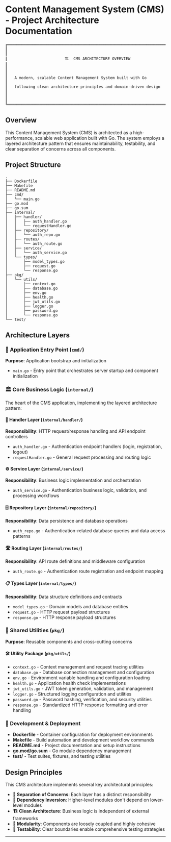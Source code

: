 # Content Management System (CMS) - Project Architecture Documentation

```
╔═══════════════════════════════════════════════════════════════════════════════╗
║                                                                               ║
║                         🏗️  CMS ARCHITECTURE OVERVIEW                         ║
║                                                                               ║
║   A modern, scalable Content Management System built with Go                  ║
║   following clean architecture principles and domain-driven design            ║
║                                                                               ║
╚═══════════════════════════════════════════════════════════════════════════════╝
```

## Overview

This Content Management System (CMS) is architected as a high-performance, scalable web application built with Go. The system employs a layered architecture pattern that ensures maintainability, testability, and clear separation of concerns across all components.

## Project Structure

```
.
├── Dockerfile
├── Makefile
├── README.md
├── cmd/
│   └── main.go
├── go.mod
├── go.sum
├── internal/
│   ├── handler/
│   │   ├── auth_handler.go
│   │   └── requestHandler.go
│   ├── repository/
│   │   └── auth_repo.go
│   ├── routes/
│   │   └── auth_route.go
│   ├── service/
│   │   └── auth_service.go
│   └── types/
│       ├── model_types.go
│       ├── request.go
│       └── response.go
├── pkg/
│   └── utils/
│       ├── context.go
│       ├── database.go
│       ├── env.go
│       ├── health.go
│       ├── jwt_utils.go
│       ├── logger.go
│       ├── password.go
│       └── response.go
└── test/
```

## Architecture Layers

### 🚀 Application Entry Point (`cmd/`)

**Purpose**: Application bootstrap and initialization
- `main.go` - Entry point that orchestrates server startup and component initialization

### 🏛️ Core Business Logic (`internal/`)

The heart of the CMS application, implementing the layered architecture pattern:

#### 🎯 Handler Layer (`internal/handler/`)
**Responsibility**: HTTP request/response handling and API endpoint controllers
- `auth_handler.go` - Authentication endpoint handlers (login, registration, logout)
- `requestHandler.go` - General request processing and routing logic

#### ⚙️ Service Layer (`internal/service/`)
**Responsibility**: Business logic implementation and orchestration
- `auth_service.go` - Authentication business logic, validation, and processing workflows

#### 🗄️ Repository Layer (`internal/repository/`)
**Responsibility**: Data persistence and database operations
- `auth_repo.go` - Authentication-related database queries and data access patterns

#### 🛣️ Routing Layer (`internal/routes/`)
**Responsibility**: API route definitions and middleware configuration
- `auth_route.go` - Authentication route registration and endpoint mapping

#### 📋 Types Layer (`internal/types/`)
**Responsibility**: Data structure definitions and contracts
- `model_types.go` - Domain models and database entities
- `request.go` - HTTP request payload structures
- `response.go` - HTTP response payload structures

### 🔧 Shared Utilities (`pkg/`)

**Purpose**: Reusable components and cross-cutting concerns

#### 🛠️ Utility Package (`pkg/utils/`)
- `context.go` - Context management and request tracing utilities
- `database.go` - Database connection management and configuration
- `env.go` - Environment variable handling and configuration loading
- `health.go` - Application health check implementations
- `jwt_utils.go` - JWT token generation, validation, and management
- `logger.go` - Structured logging configuration and utilities
- `password.go` - Password hashing, verification, and security utilities
- `response.go` - Standardized HTTP response formatting and error handling

### 🚢 Development & Deployment

- **Dockerfile** - Container configuration for deployment environments
- **Makefile** - Build automation and development workflow commands
- **README.md** - Project documentation and setup instructions
- **go.mod/go.sum** - Go module dependency management
- **test/** - Test suites, fixtures, and testing utilities

## Design Principles

This CMS architecture implements several key architectural principles:

- **🎯 Separation of Concerns**: Each layer has a distinct responsibility
- **🔄 Dependency Inversion**: Higher-level modules don't depend on lower-level modules
- **🏗️ Clean Architecture**: Business logic is independent of external frameworks
- **🧩 Modularity**: Components are loosely coupled and highly cohesive
- **🧪 Testability**: Clear boundaries enable comprehensive testing strategies

---


